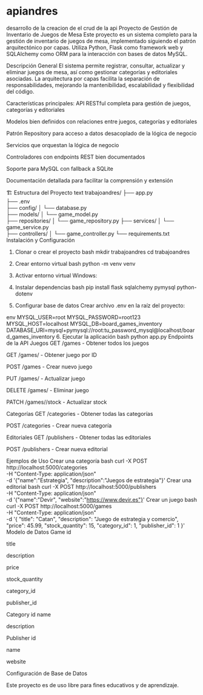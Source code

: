 # apiandres
desarrollo de la creacion de el crud de la api
Proyecto de Gestión de Inventario de Juegos de Mesa
Este proyecto es un sistema completo para la gestión de inventario de juegos de mesa, implementado siguiendo el patrón arquitectónico por capas. Utiliza Python, Flask como framework web y SQLAlchemy como ORM para la interacción con bases de datos MySQL.

Descripción General
El sistema permite registrar, consultar, actualizar y eliminar juegos de mesa, así como gestionar categorías y editoriales asociadas. La arquitectura por capas facilita la separación de responsabilidades, mejorando la mantenibilidad, escalabilidad y flexibilidad del código.

Características principales:
API RESTful completa para gestión de juegos, categorías y editoriales

Modelos bien definidos con relaciones entre juegos, categorías y editoriales

Patrón Repository para acceso a datos desacoplado de la lógica de negocio

Servicios que orquestan la lógica de negocio

Controladores con endpoints REST bien documentados

Soporte para MySQL con fallback a SQLite

Documentación detallada para facilitar la comprensión y extensión

🏗 Estructura del Proyecto
text
trabajoandres/
├── app.py                
├── .env                  
├── config/
│   └── database.py      
├── models/
│   └── game_model.py     
├── repositories/
│   └── game_repository.py 
├── services/
│   └── game_service.py   
├── controllers/
│   └── game_controller.py 
└── requirements.txt       
 Instalación y Configuración
1. Clonar o crear el proyecto
bash
mkdir trabajoandres
cd trabajoandres
2. Crear entorno virtual
bash
python -m venv venv
3. Activar entorno virtual
Windows:

4. Instalar dependencias
bash
pip install flask sqlalchemy pymysql python-dotenv
5. Configurar base de datos
Crear archivo .env en la raíz del proyecto:

env
MYSQL_USER=root
MYSQL_PASSWORD=root123
MYSQL_HOST=localhost
MYSQL_DB=board_games_inventory
DATABASE_URI=mysql+pymysql://root:tu_password_mysql@localhost/board_games_inventory
6. Ejecutar la aplicación
bash
python app.py
Endpoints de la API
Juegos
GET /games - Obtener todos los juegos

GET /games/<id> - Obtener juego por ID

POST /games - Crear nuevo juego

PUT /games/<id> - Actualizar juego

DELETE /games/<id> - Eliminar juego

PATCH /games/<id>/stock - Actualizar stock

Categorías
GET /categories - Obtener todas las categorías

POST /categories - Crear nueva categoría

Editoriales
GET /publishers - Obtener todas las editoriales

POST /publishers - Crear nueva editorial

 Ejemplos de Uso
Crear una categoría
bash
curl -X POST http://localhost:5000/categories \
  -H "Content-Type: application/json" \
  -d '{"name":"Estrategia", "description":"Juegos de estrategia"}'
Crear una editorial
bash
curl -X POST http://localhost:5000/publishers \
  -H "Content-Type: application/json" \
  -d '{"name":"Devir", "website":"https://www.devir.es"}'
Crear un juego
bash
curl -X POST http://localhost:5000/games \
  -H "Content-Type: application/json" \
  -d '{
    "title": "Catan",
    "description": "Juego de estrategia y comercio",
    "price": 45.99,
    "stock_quantity": 15,
    "category_id": 1,
    "publisher_id": 1
  }'
Modelo de Datos
Game
id 

title 

description 

price 

stock_quantity 

category_id 

publisher_id 

Category
id 
name 

description 

Publisher
id 

name 

website 

 Configuración de Base de Datos
 
Este proyecto es de uso libre para fines educativos y de aprendizaje.

